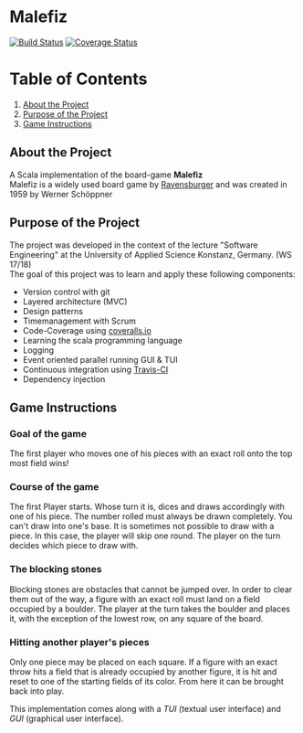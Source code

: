 Malefiz
========================
[![Build Status](https://travis-ci.org/HuntedHunter/de.htwg.se.Malefiz.svg?branch=master)](https://travis-ci.org/HuntedHunter/de.htwg.se.Malefiz) [![Coverage Status](https://coveralls.io/repos/github/HuntedHunter/de.htwg.se.Malefiz/badge.svg?branch=master)](https://coveralls.io/github/HuntedHunter/de.htwg.se.Malefiz?branch=master)

# Table of Contents
1. [About the Project](#about-the-project)
1. [Purpose of the Project](#purpose-of-the-project)
1. [Game Instructions](#game-instructions)



## About the Project
A Scala implementation of the board-game **Malefiz**  
Malefiz is a widely used board game by [Ravensburger](https://www.ravensburger.de/start/index.html) and was created in 1959 by Werner Schöppner

## Purpose of the Project
The project was developed in the context of the lecture "Software Engineering" at the University of Applied Science Konstanz, Germany. (WS 17/18)  
The goal of this project was to learn and apply these following components:

* Version control with git
* Layered architecture (MVC)
* Design patterns
* Timemanagement with Scrum
* Code-Coverage using [coveralls.io](https://coveralls.io/)
* Learning the scala programming language
* Logging
* Event oriented parallel running GUI & TUI
* Continuous integration using [Travis-CI](https://travis-ci.org/)
* Dependency injection

## Game Instructions
### Goal of the game
The first player who moves one of his pieces with an exact roll onto the top most field wins!

### Course of the game
The first Player starts. Whose turn it is, dices and draws accordingly with one of his piece. The number rolled must always be drawn completely. You can't draw into one's base. It is sometimes not possible to draw with a piece.  In this case, the player will skip one round. The player on the turn decides which piece to draw with.
### The blocking stones
Blocking stones are obstacles that cannot be jumped over. In order to clear them out of the way, a figure with an exact roll must land on a field occupied by a boulder. The player at the turn takes the boulder and places it, with the exception of the lowest row, on any square of the board. 
### Hitting another player's pieces
Only one piece may be placed on each square. If a figure with an exact throw hits a field that is already occupied by another figure, it is hit and reset to one of the starting fields of its color. From here it can be brought back into play.

This implementation comes along with a *TUI* (textual user interface) and *GUI* (graphical user interface).
